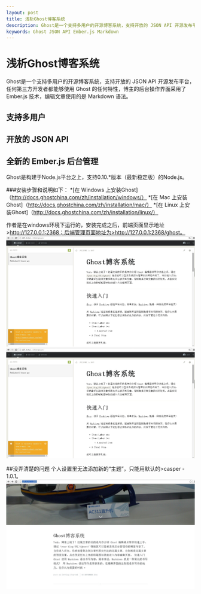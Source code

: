 ```yaml
---
layout: post
title: 浅析Ghost博客系统
description: Ghost是一个支持多用户的开源博客系统，支持开放的 JSON API 开源发布平台，任何第三方开发者都能够使用 Ghost 的任何特性，博主的后台操作界面采用了 Ember.js 技术，编辑文章使用的是 Markdown 语法。
keywords: Ghost JSON API Ember.js Markdown
---
```


# 浅析Ghost博客系统

Ghost是一个支持多用户的开源博客系统，支持开放的 JSON API 开源发布平台，任何第三方开发者都能够使用 Ghost 的任何特性，博主的后台操作界面采用了 Ember.js 技术，编辑文章使用的是 Markdown 语法。

## 支持多用户
## 开放的 JSON API
## 全新的 Ember.js 后台管理

Ghost是构建于Node.js平台之上，支持0.10.*版本（最新稳定版）的Node.js。

###安装步骤和说明如下：
*[在 Windows 上安装Ghost]（http://docs.ghostchina.com/zh/installation/windows/）
*[在 Mac 上安装Ghost]（http://docs.ghostchina.com/zh/installation/mac/）
*[在 Linux 上安装Ghost]（http://docs.ghostchina.com/zh/installation/linux/）

作者是在windows环境下运行的，安装完成之后，前端页面显示地址>http://127.0.0.1:2368；后端管理页面地址为>http://127.0.0.1:2368/ghost。
<img src='/img/ghost_win_index.jpg'>
<img src='/img/ghost_win_manage.jpg'>

##没弄清楚的问题
个人设置里无法添加新的“主题”，只能用默认的>casper - 1.0.1。
<img src='/img/ghost_win_1.jpg'>
